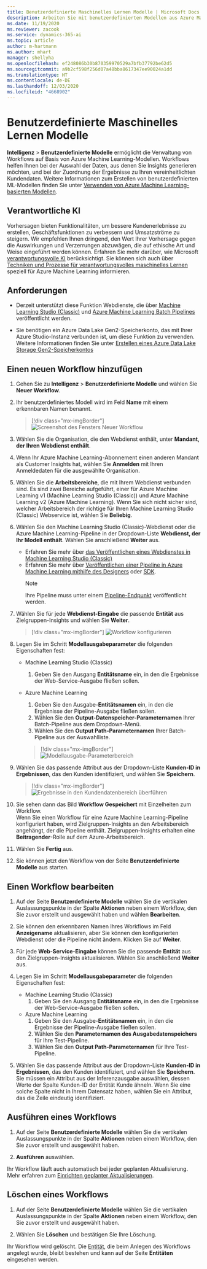 ```yaml
---
title: Benutzerdefinierte Maschinelles Lernen Modelle | Microsoft Docs
description: Arbeiten Sie mit benutzerdefinierten Modellen aus Azure Machine Learning in Dynamics 365 Customer Insights.
ms.date: 11/19/2020
ms.reviewer: zacook
ms.service: dynamics-365-ai
ms.topic: article
author: m-hartmann
ms.author: mhart
manager: shellyha
ms.openlocfilehash: ef248086b30b870359970529a7bfb37792be62d5
ms.sourcegitcommit: a9b2cf598f256d07a48bba8617347ee90024a1dd
ms.translationtype: HT
ms.contentlocale: de-DE
ms.lasthandoff: 12/03/2020
ms.locfileid: "4668902"
---
```

# <a name="custom-machine-learning-models"></a>Benutzerdefinierte Maschinelles Lernen Modelle

**Intelligenz** > **Benutzerdefinierte Modelle** ermöglicht die Verwaltung von Workflows auf Basis von Azure Machine Learning-Modellen. Workflows helfen Ihnen bei der Auswahl der Daten, aus denen Sie Insights generieren möchten, und bei der Zuordnung der Ergebnisse zu Ihren vereinheitlichten Kundendaten. Weitere Informationen zum Erstellen von benutzerdefinierten ML-Modellen finden Sie unter [Verwenden von Azure Machine Learning-basierten Modellen](azure-machine-learning-experiments.md).

## <a name="responsible-ai"></a>Verantwortliche KI

Vorhersagen bieten Funktionalitäten, um bessere Kundenerlebnisse zu erstellen, Geschäftsfunktionen zu verbessern und Umsatzströme zu steigern. Wir empfehlen Ihnen dringend, den Wert Ihrer Vorhersage gegen die Auswirkungen und Verzerrungen abzuwägen, die auf ethische Art und Weise eingeführt werden können. Erfahren Sie mehr darüber, wie Microsoft [verantwortungsvolle KI](https://www.microsoft.com/ai/responsible-ai?activetab=pivot1%3aprimaryr6) berücksichtigt. Sie können sich auch über [Techniken und Prozesse für verantwortungsvolles maschinelles Lernen](https://docs.microsoft.com/azure/machine-learning/concept-responsible-ml) speziell für Azure Machine Learning informieren.

## <a name="prerequisites"></a>Anforderungen

- Derzeit unterstützt diese Funktion Webdienste, die über [Machine Learning Studio (Classic)](https://studio.azureml.net) und [Azure Machine Learning Batch Pipelines](https://docs.microsoft.com/azure/machine-learning/concept-ml-pipelines) veröffentlicht werden.

- Sie benötigen ein Azure Data Lake Gen2-Speicherkonto, das mit Ihrer Azure Studio-Instanz verbunden ist, um diese Funktion zu verwenden. Weitere Informationen finden Sie unter [Erstellen eines Azure Data Lake Storage Gen2-Speicherkontos](https://docs.microsoft.com/azure/storage/blobs/data-lake-storage-quickstart-create-account)

## <a name="add-a-new-workflow"></a>Einen neuen Workflow hinzufügen

1. Gehen Sie zu **Intelligenz** > **Benutzerdefinierte Modelle** und wählen Sie **Neuer Workflow**.

1. Ihr benutzerdefiniertes Modell wird im Feld **Name** mit einem erkennbaren Namen benannt.

   > [!div class="mx-imgBorder"]
   > ![Screenshot des Fensters Neuer Workflow](media/new-workflowv2.png "Screenshot des Fensters Neuer Workflow")

1. Wählen Sie die Organisation, die den Webdienst enthält, unter **Mandant, der Ihren Webdienst enthält**.

1. Wenn Ihr Azure Machine Learning-Abonnement einen anderen Mandant als Customer Insights hat, wählen Sie **Anmelden** mit Ihren Anmeldedaten für die ausgewählte Organisation.

1. Wählen Sie die **Arbeitsbereiche**, die mit Ihrem Webdienst verbunden sind. Es sind zwei Bereiche aufgeführt, einer für Azure Machine Learning v1 (Machine Learning Studio (Classic)) und Azure Machine Learning v2 (Azure Machine Learning). Wenn Sie sich nicht sicher sind, welcher Arbeitsbereich der richtige für Ihren Machine Learning Studio (Classic) Webservice ist, wählen Sie **Beliebig**.

1. Wählen Sie den Machine Learning Studio (Classic)-Webdienst oder die Azure Machine Learning-Pipeline in der Dropdown-Liste **Webdienst, der Ihr Modell enthält**. Wählen Sie anschließend **Weiter** aus.
   - Erfahren Sie mehr über [das Veröffentlichen eines Webdienstes in Machine Learning Studio (Classic)](https://docs.microsoft.com/azure/machine-learning/studio/deploy-a-machine-learning-web-service#deploy-it-as-a-new-web-service)
   - Erfahren Sie mehr über [Veröffentlichen einer Pipeline in Azure Machine Learning mithilfe des Designers](https://docs.microsoft.com/azure/machine-learning/concept-ml-pipelines#building-pipelines-with-the-designer) oder [SDK](https://docs.microsoft.com/azure/machine-learning/concept-ml-pipelines#building-pipelines-with-the-python-sdk). 
     > [!NOTE]
     > Ihre Pipeline muss unter einem [Pipeline-Endpunkt](https://docs.microsoft.com/azure/machine-learning/how-to-run-batch-predictions-designer#submit-a-pipeline-run) veröffentlicht werden.

1. Wählen Sie für jede **Webdienst-Eingabe** die passende **Entität** aus Zielgruppen-Insights und wählen Sie **Weiter**.

   > [!div class="mx-imgBorder"]
   > ![Workflow konfigurieren](media/intelligence-screen2-updated.png "Workflow konfigurieren")

1. Legen Sie im Schritt **Modellausgabeparameter** die folgenden Eigenschaften fest:
   - Machine Learning Studio (Classic)
      1. Geben Sie den Ausgang **Entitätsname** ein, in den die Ergebnisse der Web-Service-Ausgabe fließen sollen.
   - Azure Machine Learning
      1. Geben Sie den Ausgabe-**Entitätsnamen** ein, in den die Ergebnisse der Pipeline-Ausgabe fließen sollen.
      1. Wählen Sie den **Output-Datenspeicher-Parameternamen** Ihrer Batch-Pipeline aus dem Dropdown-Menü.
      1. Wählen Sie den **Output Path-Parameternamen** Ihrer Batch-Pipeline aus der Auswahlliste.
      
      > [!div class="mx-imgBorder"]
      > ![Modellausgabe-Parameterbereich](media/intelligence-screen3-outputparameters.png "Modellausgabe-Parameterbereich")

1. Wählen Sie das passende Attribut aus der Dropdown-Liste **Kunden-ID in Ergebnissen**, das den Kunden identifiziert, und wählen Sie **Speichern**.
   
   > [!div class="mx-imgBorder"]
   > ![Ergebnisse in den Kundendatenbereich überführen](media/intelligence-screen4-relatetocustomer.png "Ergebnisse mit dem Bereich Kundendaten in Beziehung setzen")

1. Sie sehen dann das Bild **Workflow Gespeichert** mit Einzelheiten zum Workflow.    
   Wenn Sie einen Workflow für eine Azure Machine Learning-Pipeline konfiguriert haben, wird Zielgruppen-Insights an den Arbeitsbereich angehängt, der die Pipeline enthält. Zielgruppen-Insights erhalten eine **Beitragender**-Rolle auf dem Azure-Arbeitsbereich.

1. Wählen Sie **Fertig** aus.

1. Sie können jetzt den Workflow von der Seite **Benutzerdefinierte Modelle** aus starten.

## <a name="edit-a-workflow"></a>Einen Workflow bearbeiten

1. Auf der Seite **Benutzerdefinierte Modelle** wählen Sie die vertikalen Auslassungspunkte in der Spalte **Aktionen** neben einem Workflow, den Sie zuvor erstellt und ausgewählt haben und wählen **Bearbeiten**.

1. Sie können den erkennbaren Namen Ihres Workflows im Feld **Anzeigename** aktualisieren, aber Sie können den konfigurierten Webdienst oder die Pipeline nicht ändern. Klicken Sie auf **Weiter**.

1. Für jede **Web-Service-Eingabe** können Sie die passende **Entität** aus den Zielgruppen-Insights aktualisieren. Wählen Sie anschließend **Weiter** aus.

1. Legen Sie im Schritt **Modellausgabeparameter** die folgenden Eigenschaften fest:
   - Machine Learning Studio (Classic)
      1. Geben Sie den Ausgang **Entitätsname** ein, in den die Ergebnisse der Web-Service-Ausgabe fließen sollen.
   - Azure Machine Learning
      1. Geben Sie den Ausgabe-**Entitätsnamen** ein, in den die Ergebnisse der Pipeline-Ausgabe fließen sollen.
      1. Wählen Sie den **Parameternamen des Ausgabedatenspeichers** für Ihre Test-Pipeline.
      1. Wählen Sie den **Output Path-Parameternamen** für Ihre Test-Pipeline.

1. Wählen Sie das passende Attribut aus der Dropdown-Liste **Kunden-ID in Ergebnissen**, das den Kunden identifiziert, und wählen Sie **Speichern**.
   Sie müssen ein Attribut aus der Inferenzausgabe auswählen, dessen Werte der Spalte Kunden-ID der Entität Kunde ähneln. Wenn Sie eine solche Spalte nicht in Ihrem Datensatz haben, wählen Sie ein Attribut, das die Zeile eindeutig identifiziert.

## <a name="run-a-workflow"></a>Ausführen eines Workflows

1. Auf der Seite **Benutzerdefinierte Modelle** wählen Sie die vertikalen Auslassungspunkte in der Spalte **Aktionen** neben einem Workflow, den Sie zuvor erstellt und ausgewählt haben.

1. **Ausführen** auswählen.

Ihr Workflow läuft auch automatisch bei jeder geplanten Aktualisierung. Mehr erfahren zum [Einrichten geplanter Aktualisierungen](system.md#schedule-tab).

## <a name="delete-a-workflow"></a>Löschen eines Workflows

1. Auf der Seite **Benutzerdefinierte Modelle** wählen Sie die vertikalen Auslassungspunkte in der Spalte **Aktionen** neben einem Workflow, den Sie zuvor erstellt und ausgewählt haben.

1. Wählen Sie **Löschen** und bestätigen Sie Ihre Löschung.

Ihr Workflow wird gelöscht. Die [Entität](entities.md), die beim Anlegen des Workflows angelegt wurde, bleibt bestehen und kann auf der Seite **Entitäten** eingesehen werden.
